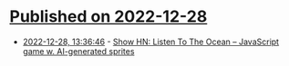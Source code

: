 # [Published on 2022-12-28](index.md)

* [2022-12-28, 13:36:46](https://news.ycombinator.com/item?id=34160801) - [Show HN: Listen To The Ocean – JavaScript game w. AI-generated sprites](https://neontomo.com/play/ocean/)
